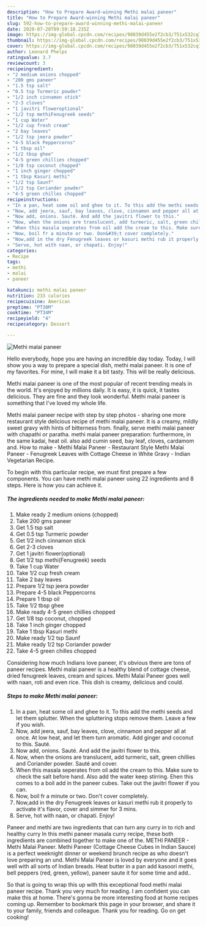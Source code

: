 ```yaml
---
description: "How to Prepare Award-winning Methi malai paneer"
title: "How to Prepare Award-winning Methi malai paneer"
slug: 592-how-to-prepare-award-winning-methi-malai-paneer
date: 2020-07-28T09:59:18.235Z
image: https://img-global.cpcdn.com/recipes/98039d455e2f2cb3/751x532cq70/methi-malai-paneer-recipe-main-photo.jpg
thumbnail: https://img-global.cpcdn.com/recipes/98039d455e2f2cb3/751x532cq70/methi-malai-paneer-recipe-main-photo.jpg
cover: https://img-global.cpcdn.com/recipes/98039d455e2f2cb3/751x532cq70/methi-malai-paneer-recipe-main-photo.jpg
author: Leonard Phelps
ratingvalue: 3.7
reviewcount: 3
recipeingredient:
- "2 medium onions chopped"
- "200 gms paneer"
- "1.5 tsp salt"
- "0.5 tsp Turmeric powder"
- "1/2 inch cinnamon stick"
- "2-3 cloves"
- "1 javitri floweroptional"
- "1/2 tsp methiFenugreek seeds"
- "1 cup Water"
- "1/2 cup fresh cream"
- "2 bay leaves"
- "1/2 tsp jeera powder"
- "4-5 black Peppercorns"
- "1 tbsp oil"
- "1/2 tbsp ghee"
- "4-5 green chillies chopped"
- "1/8 tsp coconut chopped"
- "1 inch ginger chopped"
- "1 tbsp Kasuri methi"
- "1/2 tsp Saunf"
- "1/2 tsp Coriander powder"
- "4-5 green chilles chopped"
recipeinstructions:
- "In a pan, heat some oil and ghee to it. To this add the methi seeds and let them splutter. When the spluttering stops remove them. Leave a few if you wish."
- "Now, add jeera, sauf, bay leaves, clove, cinnamon and pepper all at once. At low heat, and let them turn aromatic. Add ginger and coconut to this. Sauté."
- "Now add, onions. Sauté. And add the javitri flower to this."
- "Now, when the onions are translucent, add turmeric, salt, green chillies and Coriander powder. Sauté and cover."
- "When this masala seperates from oil add the cream to this. Make sure to check the salt before hand. Also add the water keep stirring. Ehen this comes to a boil add in the paneer cubes. Take out the javitri flower if you can."
- "Now, boil fr a minute or two. Don&#39;t cover completely."
- "Now,add in the dry Fenugreek leaves or kasuri methi rub it properly to activate it&#39;s flavor, cover and simmer for 3 mins."
- "Serve, hot with naan, or chapati. Enjoy!"
categories:
- Recipe
tags:
- methi
- malai
- paneer

katakunci: methi malai paneer 
nutrition: 233 calories
recipecuisine: American
preptime: "PT30M"
cooktime: "PT34M"
recipeyield: "4"
recipecategory: Dessert

---
```



![Methi malai paneer](https://img-global.cpcdn.com/recipes/98039d455e2f2cb3/751x532cq70/methi-malai-paneer-recipe-main-photo.jpg)

Hello everybody, hope you are having an incredible day today. Today, I will show you a way to prepare a special dish, methi malai paneer. It is one of my favorites. For mine, I will make it a bit tasty. This will be really delicious.

Methi malai paneer is one of the most popular of recent trending meals in the world. It's enjoyed by millions daily. It is easy, it is quick, it tastes delicious. They are fine and they look wonderful. Methi malai paneer is something that I've loved my whole life.

Methi malai paneer recipe with step by step photos - sharing one more restaurant style delicious recipe of methi malai paneer. It is a creamy, mildly sweet gravy with hints of bitterness from. finally, serve methi malai paneer with chapathi or paratha. methi malai paneer preparation: furthermore, in the same kadai, heat oil. also add cumin seed, bay leaf, cloves, cardamom and. How to make - Methi Malai Paneer - Restaurant Style Methi Malai Paneer - Fenugreek Leaves with Cottage Cheese in White Gravy - Indian Vegetarian Recipe.


To begin with this particular recipe, we must first prepare a few components. You can have methi malai paneer using 22 ingredients and 8 steps. Here is how you can achieve it.

<!--inarticleads1-->

##### The ingredients needed to make Methi malai paneer:

1. Make ready 2 medium onions (chopped)
1. Take 200 gms paneer
1. Get 1.5 tsp salt
1. Get 0.5 tsp Turmeric powder
1. Get 1/2 inch cinnamon stick
1. Get 2-3 cloves
1. Get 1 javitri flower(optional)
1. Get 1/2 tsp methi(Fenugreek) seeds
1. Take 1 cup Water
1. Take 1/2 cup fresh cream
1. Take 2 bay leaves
1. Prepare 1/2 tsp jeera powder
1. Prepare 4-5 black Peppercorns
1. Prepare 1 tbsp oil
1. Take 1/2 tbsp ghee
1. Make ready 4-5 green chillies chopped
1. Get 1/8 tsp coconut, chopped
1. Take 1 inch ginger chopped
1. Take 1 tbsp Kasuri methi
1. Make ready 1/2 tsp Saunf
1. Make ready 1/2 tsp Coriander powder
1. Take 4-5 green chilles chopped


Considering how much Indians love paneer, it&#39;s obvious there are tons of paneer recipes. Methi malai paneer is a healthy blend of cottage cheese, dried fenugreek leaves, cream and spices. Methi Malai Paneer goes well with naan, roti and even rice. This dish is creamy, delicious and could. 

<!--inarticleads2-->

##### Steps to make Methi malai paneer:

1. In a pan, heat some oil and ghee to it. To this add the methi seeds and let them splutter. When the spluttering stops remove them. Leave a few if you wish.
1. Now, add jeera, sauf, bay leaves, clove, cinnamon and pepper all at once. At low heat, and let them turn aromatic. Add ginger and coconut to this. Sauté.
1. Now add, onions. Sauté. And add the javitri flower to this.
1. Now, when the onions are translucent, add turmeric, salt, green chillies and Coriander powder. Sauté and cover.
1. When this masala seperates from oil add the cream to this. Make sure to check the salt before hand. Also add the water keep stirring. Ehen this comes to a boil add in the paneer cubes. Take out the javitri flower if you can.
1. Now, boil fr a minute or two. Don&#39;t cover completely.
1. Now,add in the dry Fenugreek leaves or kasuri methi rub it properly to activate it&#39;s flavor, cover and simmer for 3 mins.
1. Serve, hot with naan, or chapati. Enjoy!


Paneer and methi are two ingredients that can turn any curry in to rich and healthy curry In this methi paneer masala curry recipe, these both ingredients are combined together to make one of the. METHI PANEER - Methi Malai Paneer. Methi Paneer (Cottage Cheese Cubes in Indian Sauce) is a perfect weeknight dinner or weekend brunch recipe as who doesn&#39;t love preparing an und. Methi Malai Paneer is loved by everyone and it goes well with all sorts of Indian breads. Heat butter in a pan add kasoori methi, bell peppers (red, green, yellow), paneer saute it for some time and add.. 

So that is going to wrap this up with this exceptional food methi malai paneer recipe. Thank you very much for reading. I am confident you can make this at home. There's gonna be more interesting food at home recipes coming up. Remember to bookmark this page in your browser, and share it to your family, friends and colleague. Thank you for reading. Go on get cooking!
